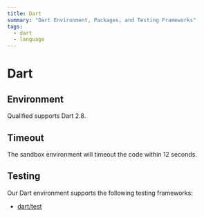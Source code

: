 ```yaml
---
title: Dart
summary: "Dart Environment, Packages, and Testing Frameworks"
tags:
  - dart
  - language
---
```


# Dart

## Environment

Qualified supports Dart 2.8.

## Timeout

The sandbox environment will timeout the code within 12 seconds.

## Testing

Our Dart environment supports the following testing frameworks:

- [dart/test](/reference/languages/dart/test)
